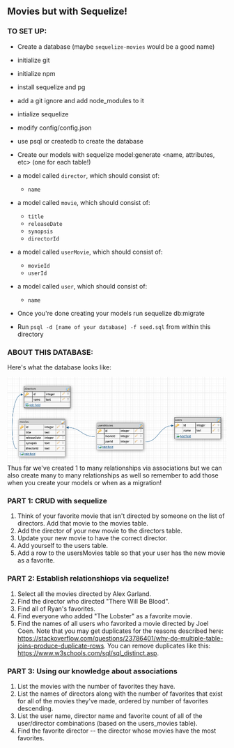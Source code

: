 ## Movies but with Sequelize!

### TO SET UP:

- Create a database (maybe `sequelize-movies` would be a good name)

- initialize git
- initialize npm
- install sequelize and pg
- add a git ignore and add node_modules to it
- intialize sequelize
- modify config/config.json
- use psql or createdb to create the database
- Create our models with sequelize model:generate <name, attributes, etc> (one for each table!)
- a model called `director`, which should consist of:
  - `name`
- a model called `movie`, which should consist of:

  - `title`
  - `releaseDate`
  - `synopsis`
  - `directorId`

- a model called `userMovie`, which should consist of:

  - `movieId`
  - `userId`

- a model called `user`, which should consist of:

  - `name`

- Once you're done creating your models run sequelize db:migrate

- Run `psql -d [name of your database] -f seed.sql` from within this directory

### ABOUT THIS DATABASE:

Here's what the database looks like:

![erd](./erd.png)
Thus far we've created 1 to many relationships via associations but we can also create many to many relationships as well so remember to add those when you create your models or when as a migration!

### PART 1: CRUD with sequelize

1. Think of your favorite movie that isn't directed by someone on the list of directors. Add that movie to the movies table.
1. Add the director of your new movie to the directors table.
1. Update your new movie to have the correct director.
1. Add yourself to the users table.
1. Add a row to the usersMovies table so that your user has the new movie as a favorite.

### PART 2: Establish relationshiops via sequelize!

1. Select all the movies directed by Alex Garland.
2. Find the director who directed "There Will Be Blood".
3. Find all of Ryan's favorites.
4. Find everyone who added "The Lobster" as a favorite movie.
5. Find the names of all users who favorited a movie directed by Joel Coen. Note that you may get duplicates for the reasons described here: https://stackoverflow.com/questions/23786401/why-do-multiple-table-joins-produce-duplicate-rows. You can remove duplicates like this: https://www.w3schools.com/sql/sql_distinct.asp.

### PART 3: Using our knowledge about associations

1. List the movies with the number of favorites they have.
2. List the names of directors along with the number of favorites that exist for all of the movies they've made, ordered by number of favorites descending.
3. List the user name, director name and favorite count of all of the user/director combinations (based on the users_movies table).
4. Find the favorite director -- the director whose movies have the most favorites.
